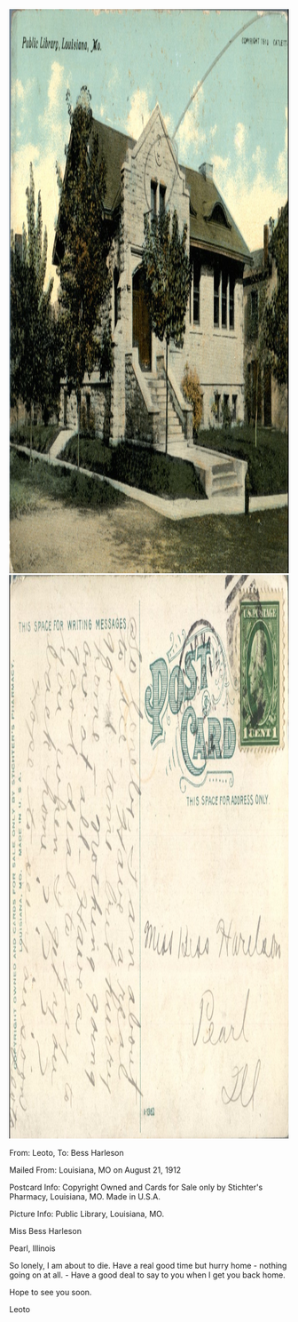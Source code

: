 <html><body><img class="alignnone size-full wp-image-1234" src="/wp-content/uploads/2014/06/postcard-2014-20140605_14300677_0536.jpg" alt="postcard-2014-20140605_14300677_0536" width="1491" height="1016"> <img class="alignnone size-full wp-image-1235" src="/wp-content/uploads/2014/06/postcard-2014-20140605_14301527_0537.jpg" alt="postcard-2014-20140605_14301527_0537" width="1517" height="1015">



From: Leoto, To: Bess Harleson

Mailed From: Louisiana, MO on August 21, 1912

Postcard Info: Copyright Owned and Cards for Sale only by Stichter's Pharmacy, Louisiana, MO. Made in U.S.A.

Picture Info: Public Library, Louisiana, MO.



Miss Bess Harleson

Pearl, Illinois



So lonely, I am about to die. Have a real good time but hurry home - nothing going on at all. - Have a good deal to say to you when I get you back home.

Hope to see you soon.

Leoto</body></html>